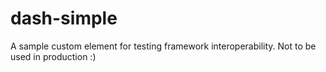 # dash-simple

A sample custom element for testing framework interoperability.
Not to be used in production :)
